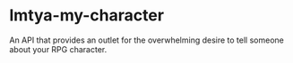 # lmtya-my-character
An API that provides an outlet for the overwhelming desire to tell someone about your RPG character.
